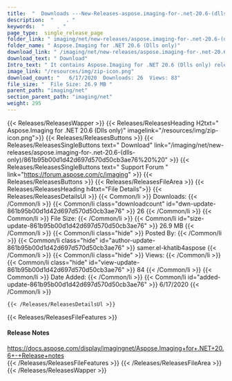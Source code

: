 ```yaml
---
title:  "  Downloads ---New-Releases-aspose.imaging-for-.net-20.6-(dlls-only) . " 
description:  "    . " 
keywords:  "    . " 
page_type:  single_release_page
folder_link: " imaging/net/new-releases/aspose.imaging-for-.net-20.6-(dlls-only)/"
folder_name: " Aspose.Imaging for .NET 20.6 (Dlls only)"
download_link: " /imaging/net/new-releases/aspose.imaging-for-.net-20.6-(dlls-only)/861b95b00d1d42d697d570d50cb3ae76"
download_text: " Download"
Intro_text: " It contains Aspose.Imaging for .NET 20.6 (Dlls only) release."
image_link: "/resources/img/zip-icon.png"
download_count: "   6/17/2020  Downloads: 26  Views: 83"
file_size: "  File Size: 26.9 MB "
parent_path: "imaging/net"
section_parent_path: "imaging/net"
weight: 295
---
```


{{< Releases/ReleasesWapper >}}
  {{< Releases/ReleasesHeading H2txt=" Aspose.Imaging for .NET 20.6 (Dlls only)" imagelink="/resources/img/zip-icon.png">}}
  {{< Releases/ReleasesButtons >}}
    {{< Releases/ReleasesSingleButtons text=" Download" link="/imaging/net/new-releases/aspose.imaging-for-.net-20.6-(dlls-only)/861b95b00d1d42d697d570d50cb3ae76%20%20" >}}
    {{< Releases/ReleasesSingleButtons text=" Support Forum " link="https://forum.aspose.com/c/imaging" >}}
  {{< Releases/ReleasesButtons >}}
  {{< Releases/ReleasesFileArea >}}
    {{< Releases/ReleasesHeading h4txt="File Details">}}
    {{< Releases/ReleasesDetailsUl >}}
            {{< Common/li  >}} Downloads: {{< /Common/li >}} 
      {{< Common/li class="downloadcount" id="dwn-update-861b95b00d1d42d697d570d50cb3ae76" >}} 26 {{< /Common/li >}} 
      {{< Common/li  >}} File Size: {{< /Common/li >}} 
      {{< Common/li id="size-update-861b95b00d1d42d697d570d50cb3ae76" >}} 26.9 MB {{< /Common/li >}} 
      {{< Common/li  class="hide" >}} Posted By: {{< /Common/li >}} 
      {{< Common/li class="hide" id="author-update-861b95b00d1d42d697d570d50cb3ae76" >}} samer.el-khatib4aspose {{< /Common/li >}} 
      {{< Common/li class="hide"  >}} Views: {{< /Common/li >}} 
      {{< Common/li class="hide" id="view-update-861b95b00d1d42d697d570d50cb3ae76" >}} 84 {{< /Common/li >}} 
      {{< Common/li  >}} Date Added: {{< /Common/li >}} 
      {{< Common/li id="added-update-861b95b00d1d42d697d570d50cb3ae76" >}} 6/17/2020 {{< /Common/li >}} 

    {{< /Releases/ReleasesDetailsUl >}}

  {{< Releases/ReleasesFileFeatures >}}
      <h4>Release Notes</h4><div><a href="https://docs.aspose.com/display/imagingnet/Aspose.Imaging+for+.NET+20.6+-+Release+notes">https://docs.aspose.com/display/imagingnet/Aspose.Imaging+for+.NET+20.6+-+Release+notes</a></div>
  {{< /Releases/ReleasesFileFeatures >}}
 {{< /Releases/ReleasesFileArea >}}
{{< /Releases/ReleasesWapper >}}
